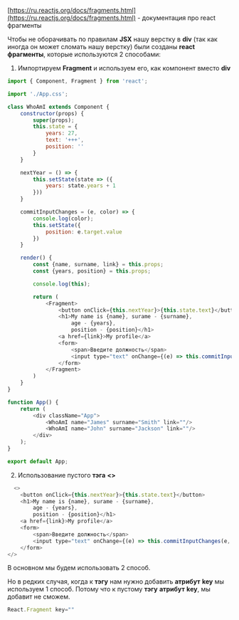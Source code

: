 [https://ru.reactjs.org/docs/fragments.html](https://ru.reactjs.org/docs/fragments.html) - документация про react фрагменты

  

Чтобы не оборачивать по правилам **JSX** нашу верстку в **div** (так как иногда он может сломать нашу верстку) были созданы **react** **фрагменты**, которые используются 2 способами:

1) Импортируем **Fragment** и используем его, как компонент вместо **div**

```JavaScript
import { Component, Fragment } from 'react';

import './App.css';

class WhoAmI extends Component {
    constructor(props) {
        super(props);
        this.state = {
            years: 27,
            text: '+++',
            position: ''
        }
    }

    nextYear = () => {
        this.setState(state => ({
            years: state.years + 1
        }))
    }

    commitInputChanges = (e, color) => {
        console.log(color);
        this.setState({
            position: e.target.value
        })
    }

    render() {
        const {name, surname, link} = this.props;
        const {years, position} = this.props;

        console.log(this);

        return (
            <Fragment>
                <button onClick={this.nextYear}>{this.state.text}</button>
                <h1>My name is {name}, surame - {surname}, 
                    age - {years}, 
                    position - {position}</h1>
                <a href={link}>My profile</a>
                <form>
                    <span>Введите должность</span>
                    <input type="text" onChange={(e) => this.commitInputChanges(e, 'some color')}/>
                </form>
            </Fragment>
        )
    }
}

function App() {
    return (
        <div className="App">
            <WhoAmI name="James" surname="Smith" link=""/>
            <WhoAmI name="John" surname="Jackson" link=""/>
        </div>
    );
}

export default App;
```

2) Использование пустого **тэга** **<>**

```JavaScript
  <>
    <button onClick={this.nextYear}>{this.state.text}</button>
    <h1>My name is {name}, surame - {surname}, 
        age - {years}, 
        position - {position}</h1>
    <a href={link}>My profile</a>
    <form>
        <span>Введите должность</span>
        <input type="text" onChange={(e) => this.commitInputChanges(e, 'some color')}/>
    </form>
</>
```

В основном мы будем использовать 2 способ.

Но в редких случая, когда к **тэгу** нам нужно добавить **атрибут** **key** мы используем 1 способ. Потому что к пустому **тэгу** **атрибут** **key**, мы добавит не сможем.

```JavaScript
React.Fragment key="" 
```